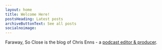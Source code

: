 ```yaml
---
layout: home
title: Welcome Here!
postsHeading: Latest posts
archiveButtonText: See all posts
socialnoimage:
---
```

Faraway, So Close is the blog of Chris Enns - a [podcast editor & producer](https://www.lemonproductions.ca/). 
